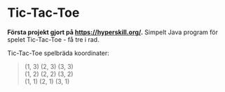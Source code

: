 # Tic-Tac-Toe

**Första projekt gjort på https://hyperskill.org/.**
Simpelt Java program för spelet Tic-Tac-Toe - få tre i rad.

Tic-Tac-Toe spelbräda koordinater:
>(1, 3) (2, 3) (3, 3)\
>(1, 2) (2, 2) (3, 2)\
>(1, 1) (2, 1) (3, 1)


